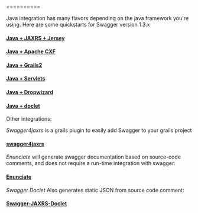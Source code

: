 ==========

Java integration has many flavors depending on the java framework you're using.  Here are some quickstarts for Swagger version 1.3.x

#### [Java + JAXRS + Jersey](https://github.com/wordnik/swagger-core/wiki/Java-JAXRS-Quickstart)

#### [Java + Apache CXF](https://github.com/wordnik/swagger-core/wiki/Java-CXF-Quickstart)

#### [Java + Grails2](https://github.com/wordnik/swagger-core/wiki/Java-grails2-Quickstart)

#### [Java + Servlets](https://github.com/wordnik/swagger-core/wiki/Servlet-Quickstart)

#### [Java + Dropwizard](https://github.com/wordnik/swagger-core/wiki/JavaDropwizard-Quickstart)

#### [Java + doclet](https://github.com/wordnik/swagger-core/wiki/JavaDoclet-Quickstart)

Other integrations:

*Swagger4jaxrs* is a grails plugin to easily add Swagger to your grails project

#### [swagger4jaxrs](https://github.com/nerdErg/swagger4jaxrs)

*Enunciate* will generate swagger documentation based on source-code comments, and does not require a run-time integration with swagger:

#### [Enunciate](http://enunciate.codehaus.org/index.html)

*Swagger Doclet* Also generates static JSON from source code comment:

#### [Swagger-JAXRS-Doclet](https://github.com/ryankennedy/swagger-jaxrs-doclet)